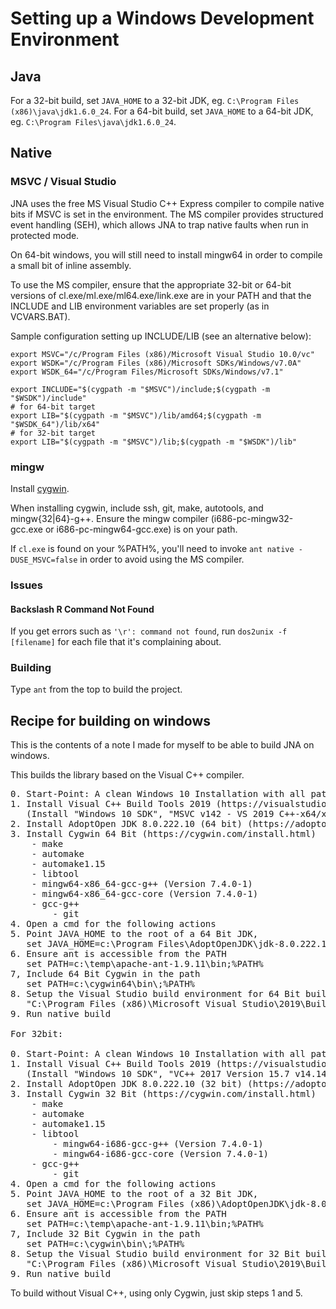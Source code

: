Setting up a Windows Development Environment
============================================

Java
----

For a 32-bit build, set `JAVA_HOME` to a 32-bit JDK, eg. `C:\Program Files (x86)\java\jdk1.6.0_24`. 
For a 64-bit build, set `JAVA_HOME` to a 64-bit JDK, eg. `C:\Program Files\java\jdk1.6.0_24`. 

Native
------

### MSVC / Visual Studio

JNA uses the free MS Visual Studio C++ Express compiler to compile
native bits if MSVC is set in the environment. The MS compiler provides
structured event handling (SEH), which allows JNA to trap native faults when
run in protected mode. 

On 64-bit windows, you will still need to install mingw64 in order to
compile a small bit of inline assembly.

To use the MS compiler, ensure that the appropriate 32-bit or 64-bit versions
of cl.exe/ml.exe/ml64.exe/link.exe are in your PATH and that the INCLUDE and
LIB environment variables are set properly (as in VCVARS.BAT). 

Sample configuration setting up INCLUDE/LIB (see an alternative below):

```shell
export MSVC="/c/Program Files (x86)/Microsoft Visual Studio 10.0/vc"
export WSDK="/c/Program Files (x86)/Microsoft SDKs/Windows/v7.0A"
export WSDK_64="/c/Program Files/Microsoft SDKs/Windows/v7.1"

export INCLUDE="$(cygpath -m "$MSVC")/include;$(cygpath -m "$WSDK")/include"
# for 64-bit target
export LIB="$(cygpath -m "$MSVC")/lib/amd64;$(cygpath -m "$WSDK_64")/lib/x64"
# for 32-bit target
export LIB="$(cygpath -m "$MSVC")/lib;$(cygpath -m "$WSDK")/lib"
```

### mingw

Install [cygwin](http://www.cygwin.com/).

When installing cygwin, include ssh, git, make, autotools, and mingw{32|64}-g++.
Ensure the mingw compiler (i686-pc-mingw32-gcc.exe or i686-pc-mingw64-gcc.exe) is on your path.

If `cl.exe` is found on your %PATH%, you'll need to invoke `ant native
-DUSE_MSVC=false` in order to avoid using the MS compiler.

### Issues

#### Backslash R Command Not Found

If you get errors such as `'\r': command not found`, run `dos2unix -f [filename]`
for each file that it's complaining about.

### Building

Type `ant` from the top to build the project.

Recipe for building on windows
------------------------------

This is the contents of a note I made for myself to be able to build JNA on
windows.

This builds the library based on the Visual C++ compiler.

<pre>
0. Start-Point: A clean Windows 10 Installation with all patches as of 2019-07-30
1. Install Visual C++ Build Tools 2019 (https://visualstudio.microsoft.com/de/downloads/)
   (Install "Windows 10 SDK", "MSVC v142 - VS 2019 C++-x64/x86-Buildtools", "Windows Universal CRT SDK")
2. Install AdoptOpen JDK 8.0.222.10 (64 bit) (https://adoptopenjdk.net/index.html)
3. Install Cygwin 64 Bit (https://cygwin.com/install.html)
	- make
	- automake
	- automake1.15
	- libtool
	- mingw64-x86_64-gcc-g++ (Version 7.4.0-1)
	- mingw64-x86_64-gcc-core (Version 7.4.0-1)
	- gcc-g++
        - git
4. Open a cmd for the following actions
5. Point JAVA_HOME to the root of a 64 Bit JDK,
   set JAVA_HOME=c:\Program Files\AdoptOpenJDK\jdk-8.0.222.10-hotspot
6. Ensure ant is accessible from the PATH
   set PATH=c:\temp\apache-ant-1.9.11\bin;%PATH%
7, Include 64 Bit Cygwin in the path
   set PATH=c:\cygwin64\bin\;%PATH%
8. Setup the Visual Studio build environment for 64 Bit builds
   "C:\Program Files (x86)\Microsoft Visual Studio\2019\BuildTools\Common7\Tools\VsDevCmd.bat" -arch=amd64
9. Run native build

For 32bit:

0. Start-Point: A clean Windows 10 Installation with all patches as of 2019-07-30
1. Install Visual C++ Build Tools 2019 (https://visualstudio.microsoft.com/de/downloads/)
   (Install "Windows 10 SDK", "VC++ 2017 Version 15.7 v14.14 toolset", "Windows Universal CRT SDK")
2. Install AdoptOpen JDK 8.0.222.10 (32 bit) (https://adoptopenjdk.net/index.html)
3. Install Cygwin 32 Bit (https://cygwin.com/install.html)
	- make
	- automake
	- automake1.15
	- libtool
        - mingw64-i686-gcc-g++ (Version 7.4.0-1)
        - mingw64-i686-gcc-core (Version 7.4.0-1)
	- gcc-g++
        - git
4. Open a cmd for the following actions
5. Point JAVA_HOME to the root of a 32 Bit JDK,
   set JAVA_HOME=c:\Program Files (x86)\AdoptOpenJDK\jdk-8.0.222.10-hotspot
6. Ensure ant is accessible from the PATH
   set PATH=c:\temp\apache-ant-1.9.11\bin;%PATH%
7, Include 32 Bit Cygwin in the path
   set PATH=c:\cygwin\bin\;%PATH%
8. Setup the Visual Studio build environment for 32 Bit builds
   "C:\Program Files (x86)\Microsoft Visual Studio\2019\BuildTools\Common7\Tools\VsDevCmd.bat" -arch=x86
9. Run native build
</pre>

To build without Visual C++, using only Cygwin, just skip steps 1 and 5.